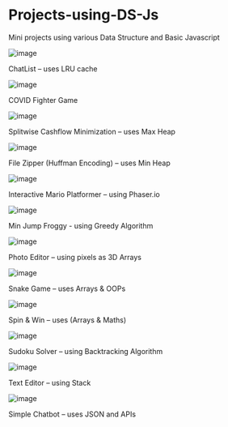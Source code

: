 # Projects-using-DS-Js
Mini projects using various Data Structure and Basic Javascript



 
![image](https://user-images.githubusercontent.com/56244788/120322726-59ddef80-c302-11eb-9f68-c18fe00ab615.png)

ChatList – uses LRU cache 



 
![image](https://user-images.githubusercontent.com/56244788/120322755-62cec100-c302-11eb-9f8c-c07515f4502f.png)

COVID Fighter Game


 
 
 ![image](https://user-images.githubusercontent.com/56244788/120322802-6f531980-c302-11eb-98e0-4dbe30b077d0.png)

Splitwise Cashflow Minimization – uses Max Heap





 ![image](https://user-images.githubusercontent.com/56244788/120322838-7b3edb80-c302-11eb-9c5c-b182db5a944f.png)

File Zipper (Huffman Encoding) – uses Min Heap




 
![image](https://user-images.githubusercontent.com/56244788/120322873-85f97080-c302-11eb-805b-0d2433cc8a5e.png)

Interactive Mario Platformer – using Phaser.io





 ![image](https://user-images.githubusercontent.com/56244788/120322906-901b6f00-c302-11eb-918a-6d1e4bde1334.png)

Min Jump Froggy - using Greedy Algorithm




 
![image](https://user-images.githubusercontent.com/56244788/120322973-a0334e80-c302-11eb-889c-2e3e8b6ffc15.png)

Photo Editor – using pixels as 3D Arrays




  
![image](https://user-images.githubusercontent.com/56244788/120323006-a88b8980-c302-11eb-8d61-2dfc3f751e60.png)

Snake Game – uses Arrays & OOPs


 
 
![image](https://user-images.githubusercontent.com/56244788/120323040-b17c5b00-c302-11eb-859e-970cacb02310.png)

Spin & Win – uses (Arrays & Maths)




 
![image](https://user-images.githubusercontent.com/56244788/120323068-b8a36900-c302-11eb-995b-aac0027b400a.png)

Sudoku Solver – using Backtracking Algorithm




 
![image](https://user-images.githubusercontent.com/56244788/120323094-c0fba400-c302-11eb-94c3-12119a088e2c.png)

Text Editor – using Stack



    
![image](https://user-images.githubusercontent.com/56244788/120323114-c822b200-c302-11eb-83de-5dc3807cc06c.png)

Simple Chatbot – uses JSON and APIs
